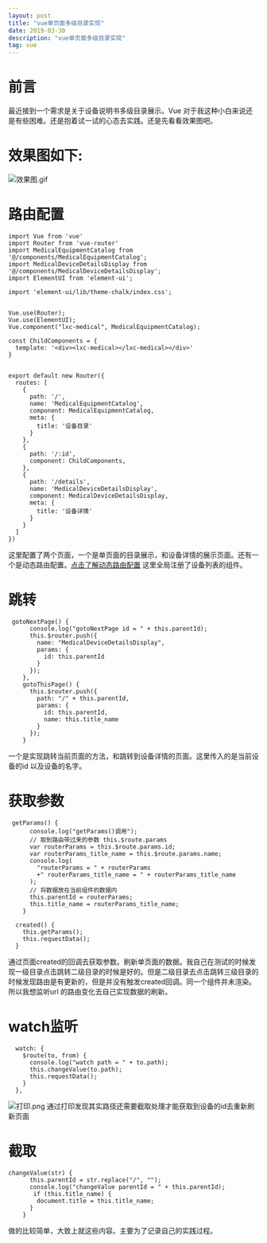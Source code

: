 ```yaml
---
layout: post
title: "vue单页面多级目录实现"
date: 2019-03-30 
description: "vue单页面多级目录实现"
tag: vue
---
```



# 前言
最近接到一个需求是关于设备说明书多级目录展示。Vue 对于我这种小白来说还是有些困难。还是抱着试一试的心态去实践。还是先看看效果图吧。
# 效果图如下:
![效果图.gif](https://imgconvert.csdnimg.cn/aHR0cHM6Ly91cGxvYWQtaW1hZ2VzLmppYW5zaHUuaW8vdXBsb2FkX2ltYWdlcy80ODMwNjY0LTQwNmNiMmY1MTJhNzFkNGYuZ2lm)
# 路由配置
```
import Vue from 'vue'
import Router from 'vue-router'
import MedicalEquipmentCatalog from '@/components/MedicalEquipmentCatalog';
import MedicalDeviceDetailsDisplay from '@/components/MedicalDeviceDetailsDisplay';
import ElementUI from 'element-ui';

import 'element-ui/lib/theme-chalk/index.css';


Vue.use(Router);
Vue.use(ElementUI);
Vue.component("lxc-medical", MedicalEquipmentCatalog);

const ChildComponents = {
  template: '<div><lxc-medical></lxc-medical></div>'
}


export default new Router({
  routes: [
    {
      path: '/',
      name: 'MedicalEquipmentCatalog',
      component: MedicalEquipmentCatalog,
      meta: {
        title: '设备目录'
      }
    },
    {
      path: '/:id',
      component: ChildComponents,
    },
    {
      path: '/details',
      name: 'MedicalDeviceDetailsDisplay',
      component: MedicalDeviceDetailsDisplay,
      meta: {
        title: '设备详情'
      }
    }
  ]
})
```
这里配置了两个页面，一个是单页面的目录展示，和设备详情的展示页面。还有一个是动态路由配置。[点击了解动态路由配置](https://router.vuejs.org/zh/guide/essentials/dynamic-matching.html)
这里全局注册了设备列表的组件。
# 跳转
```
 gotoNextPage() {
      console.log("gotoNextPage id = " + this.parentId);
      this.$router.push({
        name: "MedicalDeviceDetailsDisplay",
        params: {
          id: this.parentId
        }
      });
    },
    gotoThisPage() {
      this.$router.push({
        path: "/" + this.parentId,
        params: {
          id: this.parentId,
          name: this.title_name
        }
      });
    }
```
一个是实现跳转当前页面的方法，和跳转到设备详情的页面。这里传入的是当前设备的id 以及设备的名字。
# 获取参数
```
 getParams() {
      console.log("getParams()调用");
      // 取到路由带过来的参数 this.$route.params
      var routerParams = this.$route.params.id;
      var routerParams_title_name = this.$route.params.name;
      console.log(
        "routerParams = " + routerParams 
        +" routerParams_title_name = " + routerParams_title_name
      );
      // 将数据放在当前组件的数据内
      this.parentId = routerParams;
      this.title_name = routerParams_title_name;
    }
```
```
  created() {
    this.getParams();
    this.requestData();
  }
```
通过页面created的回调去获取参数。刷新单页面的数据。我自己在测试的时候发现一级目录点击跳转二级目录的时候是好的。但是二级目录去点击跳转三级目录的时候发现路由是有更新的，但是并没有触发created回调。同一个组件并未渲染。所以我想监听url 的路由变化去自己实现数据的刷新。
# watch监听
```
  watch: {
    $route(to, from) {
      console.log("watch path = " + to.path);
      this.changeValue(to.path);
      this.requestData();
    }
  },
```
![打印.png](https://imgconvert.csdnimg.cn/aHR0cHM6Ly91cGxvYWQtaW1hZ2VzLmppYW5zaHUuaW8vdXBsb2FkX2ltYWdlcy80ODMwNjY0LWM4OTQxZmYyMGQxYzFiNTIucG5n?x-oss-process=image/format,png)
通过打印发现其实路径还需要截取处理才能获取到设备的id去重新刷新页面
# 截取
```
changeValue(str) {
      this.parentId = str.replace("/", "");
      console.log("changeValue parentId = " + this.parentId);
       if (this.title_name) {
        document.title = this.title_name;
      }
    }
```
做的比较简单，大致上就这些内容。主要为了记录自己的实践过程。